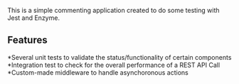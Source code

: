 This is a simple commenting application created to do some testing with Jest and Enzyme.

## Features

*Several unit tests to validate the status/functionality of certain components 
*Integration test to check for the overall performance of a REST API Call
*Custom-made middleware to handle asynchoronous actions
